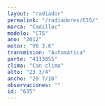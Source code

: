 ```yaml
---
layout: "radiador"
permalink: "/radiadores/635/"
marca: "Cadillac"
modelo: "CTS"
ano: "2012"
motor: "V6 3.6"
transmision: "Automática"
parte: "4113055"
clima: "Con clima"
alto: "23 3/4"
ancho: "20 7/16"
observaciones: ""
id: "635"
---
```


